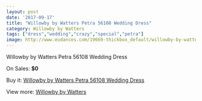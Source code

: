 ```yaml
---
layout: post
date: '2017-09-17'
title: "Willowby by Watters Petra 56108 Wedding Dress"
category: Willowby by Watters
tags: ["dress","wedding","crazy","special","petra"]
image: http://www.eudances.com/19669-thickbox_default/willowby-by-watters-petra-56108-wedding-dress.jpg
---
```

Willowby by Watters Petra 56108 Wedding Dress

On Sales: **$0**
<a href="https://www.eudances.com/en/willowby-by-watters/5841-willowby-by-watters-petra-56108-wedding-dress.html"><amp-img layout="responsive" width="600" height="600" src="//www.eudances.com/19669-thickbox_default/willowby-by-watters-petra-56108-wedding-dress.jpg" alt="Willowby by Watters Petra 56108 Wedding Dress 0" /></a>
<a href="https://www.eudances.com/en/willowby-by-watters/5841-willowby-by-watters-petra-56108-wedding-dress.html"><amp-img layout="responsive" width="600" height="600" src="//www.eudances.com/19672-thickbox_default/willowby-by-watters-petra-56108-wedding-dress.jpg" alt="Willowby by Watters Petra 56108 Wedding Dress 1" /></a>
<a href="https://www.eudances.com/en/willowby-by-watters/5841-willowby-by-watters-petra-56108-wedding-dress.html"><amp-img layout="responsive" width="600" height="600" src="//www.eudances.com/19671-thickbox_default/willowby-by-watters-petra-56108-wedding-dress.jpg" alt="Willowby by Watters Petra 56108 Wedding Dress 2" /></a>
<a href="https://www.eudances.com/en/willowby-by-watters/5841-willowby-by-watters-petra-56108-wedding-dress.html"><amp-img layout="responsive" width="600" height="600" src="//www.eudances.com/19670-thickbox_default/willowby-by-watters-petra-56108-wedding-dress.jpg" alt="Willowby by Watters Petra 56108 Wedding Dress 3" /></a>

Buy it: [Willowby by Watters Petra 56108 Wedding Dress](https://www.eudances.com/en/willowby-by-watters/5841-willowby-by-watters-petra-56108-wedding-dress.html "Willowby by Watters Petra 56108 Wedding Dress")

View more: [Willowby by Watters](https://www.eudances.com/en/48-willowby-by-watters "Willowby by Watters")